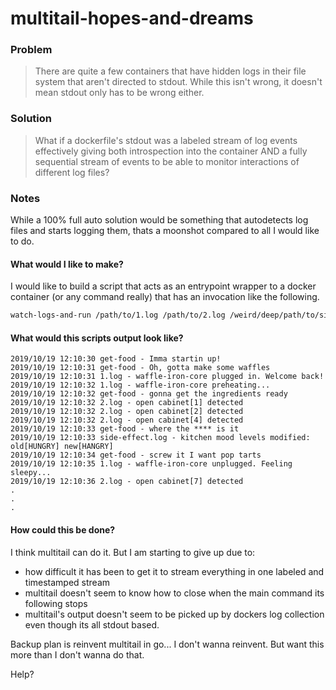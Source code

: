 # multitail-hopes-and-dreams

### Problem

> There are quite a few containers that have hidden logs in their file system that aren't directed to stdout. While this isn't wrong, it doesn't mean stdout only has to be wrong either.

### Solution

> What if a dockerfile's stdout was a labeled stream of log events effectively giving both introspection into the container AND a fully sequential stream of events to be able to monitor interactions of different log files?

### Notes

While a 100% full auto solution would be something that autodetects log files and starts logging them, thats a moonshot compared to all I would like to do.

#### What would I like to make?

I would like to build a script that acts as an entrypoint wrapper to a docker container (or any command really) that has an invocation like the following.

```bash
watch-logs-and-run /path/to/1.log /path/to/2.log /weird/deep/path/to/side-effect.log -- /usr/bin/get-food --fast --maybe waffles
```

#### What would this scripts output look like?

```
2019/10/19 12:10:30 get-food - Imma startin up!
2019/10/19 12:10:31 get-food - Oh, gotta make some waffles
2019/10/19 12:10:31 1.log - waffle-iron-core plugged in. Welcome back!
2019/10/19 12:10:32 1.log - waffle-iron-core preheating...
2019/10/19 12:10:32 get-food - gonna get the ingredients ready
2019/10/19 12:10:32 2.log - open cabinet[1] detected
2019/10/19 12:10:32 2.log - open cabinet[2] detected
2019/10/19 12:10:32 2.log - open cabinet[4] detected
2019/10/19 12:10:33 get-food - where the **** is it
2019/10/19 12:10:33 side-effect.log - kitchen mood levels modified: old[HUNGRY] new[HANGRY]
2019/10/19 12:10:34 get-food - screw it I want pop tarts
2019/10/19 12:10:35 1.log - waffle-iron-core unplugged. Feeling sleepy...
2019/10/19 12:10:36 2.log - open cabinet[7] detected
.
.
.
```

#### How could this be done?

I think multitail can do it. But I am starting to give up due to:

- how difficult it has been to get it to stream everything in one labeled and timestamped stream
- multitail doesn't seem to know how to close when the main command its following stops
- multitail's output doesn't seem to be picked up by dockers log collection even though its all stdout based.

Backup plan is reinvent multitail in go... I don't wanna reinvent. But want this more than I don't wanna do that.

Help?
